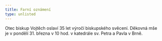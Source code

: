 ```yaml
---
title: Farní oznámení
type: unlisted
---
```


Otec biskup Vojtěch oslaví 35 let výročí biskupského svěcení. Děkovná mše je v pondělí 31. března v 10 hod. v katedrále sv. Petra a Pavla v Brně.